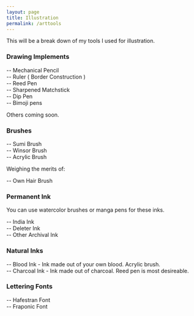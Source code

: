 ```yaml
---
layout: page
title: Illustration
permalink: /arttools
---
```

This will be a break down of my tools I used for illustration.

### Drawing Implements
-- Mechanical Pencil<br />
-- Ruler ( Border Construction )<br />
-- Reed Pen<br />
-- Sharpened Matchstick<br />
-- Dip Pen<br />
-- Bimoji pens<br />

Others coming soon.

### Brushes
-- Sumi Brush<br />
-- Winsor Brush<br />
-- Acrylic Brush<br />

Weighing the merits of:

-- Own Hair Brush

### Permanent Ink
You can use watercolor brushes or manga pens for these inks.

-- India Ink<br />
-- Deleter Ink<br />
-- Other Archival Ink<br />

### Natural Inks
-- Blood Ink - Ink made out of your own blood. Acrylic brush.<br />
-- Charcoal Ink - Ink made out of charcoal. Reed pen is most desireable.<br />

### Lettering Fonts
-- Hafestran Font<br />
-- Fraponic Font<br />
